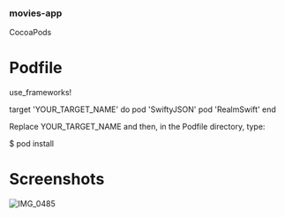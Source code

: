 ### movies-app

CocoaPods

# Podfile
use_frameworks!

target 'YOUR_TARGET_NAME' do
    pod 'SwiftyJSON'
    pod 'RealmSwift'
end

Replace YOUR_TARGET_NAME and then, in the Podfile directory, type:

$ pod install

# Screenshots


![IMG_0485](https://user-images.githubusercontent.com/91742636/140605107-88bd9352-1fec-48dd-aa42-60d9f8166b29.PNG)

